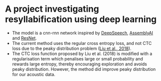 # A project investigating resyllabification using deep learning
- The model is a cnn-rnn network inspired by [DeepSpeech](https://arxiv.org/pdf/1512.02595.pdf), [AssemblyAI](https://colab.research.google.com/drive/1IPpwx4rX32rqHKpLz7dc8sOKspUa-YKO) and [ResNet](https://arxiv.org/pdf/1603.05027.pdf).
- The current method uses the regular cross entropy loss, and not CTC loss due to the peaky distribution problem ([Liu et al., 2018](https://proceedings.neurips.cc/paper/2018/file/e44fea3bec53bcea3b7513ccef5857ac-Paper.pdf)). 
- The CTC loss function proposed by Liu et al. (2018) is modified with a regularisation term which penalises large or small probability and rewards large entropy, thereby encouraging exploration and avoids peaky distribution. However, the method did improve peaky distribution for our acoustic data.